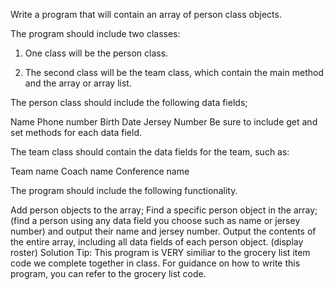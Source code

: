 Write a program that will contain an array of person class objects. 

The program should include two classes:

1) One class will be the person class.

2)  The second class will be the team class, which contain the main method and the array or array list.

The person class should include the following data fields;

Name
Phone number
Birth Date
Jersey Number
Be sure to include get and set methods for each data field.

The team class should contain the data fields for the team, such as:

Team name
Coach name
Conference name

The program should include the following functionality.

Add person objects to the array;
Find a specific person object in the array; (find a person using any data field you choose such as name or jersey number) and output their name and jersey number.
Output the contents of the entire array, including all data fields of each person object.  (display roster)
Solution Tip:  This program is VERY similiar to the grocery list item code we complete together in class.  For guidance on how to write this program, you can refer to the grocery list code.